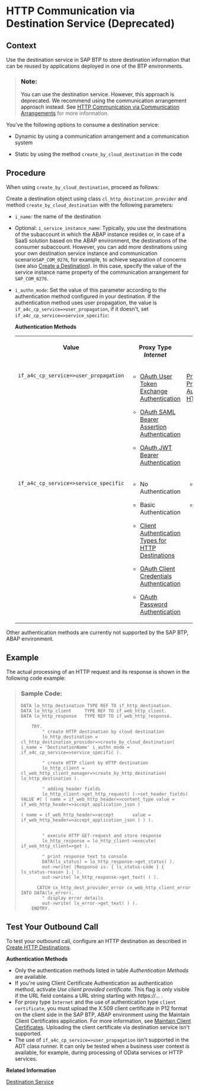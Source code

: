<!-- loio43a5ebed034547ad8aa85250f85098a2 -->

# HTTP Communication via Destination Service \(Deprecated\)



<a name="loio43a5ebed034547ad8aa85250f85098a2__section_nl2_2zx_qsb"/>

## Context

Use the destination service in SAP BTP to store destination information that can be reused by applications deployed in one of the BTP environments.

> ### Note:  
> You can use the destination service. However, this approach is deprecated. We recommend using the communication arrangement approach instead. See [HTTP Communication via Communication Arrangements](http-communication-via-communication-arrangements-3047582.md) for more information.

You've the following options to consume a destination service:

-   Dynamic by using a communication arrangement and a communication system

-   Static by using the method `create_by_cloud_destination` in the code



<a name="loio43a5ebed034547ad8aa85250f85098a2__section_uy2_nzx_qsb"/>

## Procedure

When using `create_by_cloud_destination`, proceed as follows:

Create a destination object using class `cl_http_destination_provider` and method `create_by_cloud_destination` with the following parameters:

-   `i_name`: the name of the destination

-   Optional: `i_service_instance_name`: Typically, you use the destinations of the subaccount in which the ABAP instance resides or, in case of a SaaS solution based on the ABAP environment, the destinations of the consumer subaccount. However, you can add more destinations using your own destination service instance and communication scenario`SAP_COM_0276`, for example, to achieve separation of concerns \(see also [Create a Destination](create-a-destination-3fa7934.md)\). In this case, specify the value of the service instance name property of the communication arrangement for `SAP_COM_0276`.
-   `i_authn_mode`: Set the value of this parameter according to the authentication method configured in your destination. If the authentication method uses user propagation, the value is `if_a4c_cp_service=>user_propagation`, if it doesn't, set `if_a4c_cp_service=>service_specific`:

    **Authentication Methods**


    <table>
    <tr>
    <th valign="top">

    Value


    
    </th>
    <th valign="top">

    Proxy Type *Internet*


    
    </th>
    <th valign="top">

    Proxy Type *OnPremise*


    
    </th>
    </tr>
    <tr>
    <td valign="top">
    
    `if_a4c_cp_service=>user_propagation`


    
    </td>
    <td valign="top">
    
    -   [OAuth User Token Exchange Authentication](https://help.sap.com/docs/connectivity/sap-btp-connectivity-cf/oauth-user-token-exchange-authentication?version=Cloud)

    -   [OAuth SAML Bearer Assertion Authentication](https://help.sap.com/docs/connectivity/sap-btp-connectivity-cf/oauth-saml-bearer-assertion-authentication?version=Cloud)

    -   [OAuth JWT Bearer Authentication](https://help.sap.com/docs/connectivity/sap-btp-connectivity-cf/oauth-jwt-bearer-authentication?version=Cloud)



    
    </td>
    <td valign="top">
    
    [Principal Propagation SSO Authentication for HTTP](https://help.sap.com/docs/connectivity/sap-btp-connectivity-cf/principal-propagation-sso-authentication-for-http?version=Cloud)


    
    </td>
    </tr>
    <tr>
    <td valign="top">
    
    `if_a4c_cp_service=>service_specific`


    
    </td>
    <td valign="top">
    
    -   No Authentication

    -   Basic Authentication

    -   [Client Authentication Types for HTTP Destinations](https://help.sap.com/docs/connectivity/sap-btp-connectivity-cf/client-authentication-types-for-http-destinations?version=Cloud)

    -   [OAuth Client Credentials Authentication](https://help.sap.com/docs/connectivity/sap-btp-connectivity-cf/oauth-client-credentials-authentication?version=Cloud)

    -   [OAuth Password Authentication](https://help.sap.com/docs/connectivity/sap-btp-connectivity-cf/oauth-password-authentication?version=Cloud)



    
    </td>
    <td valign="top">
    
    -   No Authentication

    -   Basic Authentication



    
    </td>
    </tr>
    </table>
    

Other authentication methods are currently not supported by the SAP BTP, ABAP environment.



## Example

The actual processing of an HTTP request and its response is shown in the following code example:

> ### Sample Code:  
> ```abap
> DATA lo_http_destination TYPE REF TO if_http_destination.
> DATA lo_http_client     TYPE REF TO if_web_http_client.
> DATA lo_http_response   TYPE REF TO if_web_http_response.
>  
>     TRY.
>         " create HTTP destination by cloud destination
>         lo_http_destination = cl_http_destination_provider=>create_by_cloud_destination( i_name = 'DestinationName' i_authn_mode = if_a4c_cp_service=>service_specific ).
>  
>         " create HTTP client by HTTP destination
>         lo_http_client = cl_web_http_client_manager=>create_by_http_destination( lo_http_destination ).
>  
>         " adding header fields
>         lo_http_client->get_http_request( )->set_header_fields( VALUE #( ( name = if_web_http_header=>content_type value = if_web_http_header=>accept_application_json )
>                                                                          ( name = if_web_http_header=>accept       value = if_web_http_header=>accept_application_json ) ) ).
>                                                                           
>  
>         " execute HTTP GET-request and store response
>         lo_http_response = lo_http_client->execute( if_web_http_client=>get ).
>  
>         " print response text to console
>         DATA(ls_status) = lo_http_response->get_status( ).
>         out->write( |Response is: { ls_status-code } { ls_status-reason }.| ).
>         out->write( lo_http_response->get_text( ) ).
>  
>       CATCH cx_http_dest_provider_error cx_web_http_client_error INTO DATA(lx_error).
>         " display error details
>         out->write( lx_error->get_text( ) ).
>     ENDTRY.
> ```



<a name="loio43a5ebed034547ad8aa85250f85098a2__section_lwx_ycy_qsb"/>

## Test Your Outbound Call

To test your outbound call, configure an HTTP destination as described in [Create HTTP Destinations](https://help.sap.com/docs/connectivity/sap-btp-connectivity-cf/create-http-destinations?version=Cloud).

**Authentication Methods**

-   Only the authentication methods listed in table *Authentication Methods* are available.
-   If you're using Client Certificate Authentication as authentication method, activate *Use client provided certificate*. This flag is only visible if the URL field contains a URL string starting with *https://...* .
-   For proxy type `Internet` and the use of authentication type `client certificate`, you must upload the X.509 client certificate in P12 format on the client side in the SAP BTP, ABAP environment using the Maintain Client Certificates application. For more information, see [Maintain Client Certificates](../50-administration-and-ops/maintain-client-certificates-7f6a8fb.md). Uploading the client certificate via destination service isn't supported.
-   The use of `if_a4c_cp_service=>user_propagation` isn't supported in the ADT class runner. It can only be tested when a business user context is available, for example, during processing of OData services or HTTP services.

**Related Information**  


[Destination Service](communication-management-5b8ff39.md#loioeeb0ec2318fb4dda87830a09ac7a02fa "Using the SAP destination service, you can retrieve and store technical information about the target resource (destination) that you want to connect with your application to a remote service or a system.")

